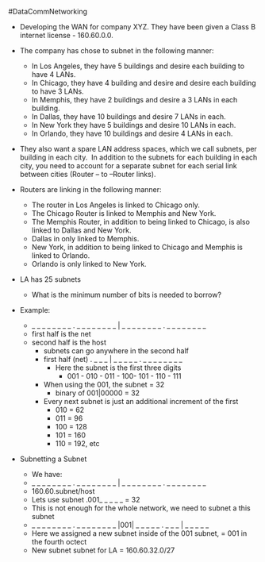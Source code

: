 #DataCommNetworking
- Developing the WAN for company XYZ. They have been given a Class B internet license - 160.60.0.0.
- The company has chose to subnet in the following manner:
	- In Los Angeles, they have 5 buildings and desire each building to have 4 LANs.
	- In Chicago, they have 4 building and desire and desire each building to have 3 LANs.
	- In Memphis, they have 2 buildings and desire a 3 LANs in each building.
	- In Dallas, they have 10 buildings and desire 7 LANs in each.
	- In New York they have 5 buildings and desire 10 LANs in each.
	- In Orlando, they have 10 buildings and desire 4 LANs in each.
- They also want a spare LAN address spaces, which we call subnets, per building in each city.  In addition to the subnets for each building in each city, you need to account for a separate subnet for each serial link between cities (Router – to –Router links).
- Routers are linking in the following manner:
	- The router in Los Angeles is linked to Chicago only.
	- The Chicago Router is linked to Memphis and New York.
	- The Memphis Router, in addition to being linked to Chicago, is also linked to Dallas and New York.
	- Dallas in only linked to Memphis.
	- New York, in addition to being linked to Chicago and Memphis is linked to Orlando.
	- Orlando is only linked to New York.

- LA has 25 subnets
	- What is the minimum number of bits is needed to borrow?
- Example:
	- _ _ _ _ _ _ _ _ . _ _ _ _ _ _ _ _ | _ _ _ _ _ _ _ _ . _ _ _ _ _ _ _ _ 
	- first half is the net
	- second half is the host
		- subnets can go anywhere in the second half
		- first half (net) . _ _ _ | _ _ _ _ _ . _ _ _ _ _ _ _ _
			- Here the subnet is the first three digits
				- 001 - 010 - 011 - 100- 101 - 110 - 111
		- When using the 001, the subnet = 32
			- binary of 001|00000 = 32
		- Every next subnet is just an additional increment of the first
			- 010 = 62
			- 011 = 96
			- 100 = 128
			- 101 = 160
			- 110 = 192, etc
- Subnetting a Subnet
	- We have:
	- _ _ _ _ _ _ _ _ . _ _ _ _ _ _ _ _ | _ _ _ _ _ _ _ _ . _ _ _ _ _ _ _ _
	- 160.60.subnet/host
	- Lets use subnet .001_ _ _ _ _ = 32
	- This is not enough for the whole network, we need to subnet a this subnet
	- _ _ _ _ _ _ _ _ . _ _ _ _ _ _ _ _ |001| _ _ _ _ _ . _ _ _ | _ _ _ _ _
	- Here we assigned a new subnet inside of the 001 subnet, = 001 in the fourth octect
	- New subnet subnet for LA = 160.60.32.0/27